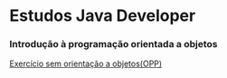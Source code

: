 # Estudos Java Developer

### Introdução à programação orientada a objetos

[Exercício sem orientação a objetos(OPP)](https://github.com/DanilloSantosTi/Estudos_Java_Developer/tree/feature/problem_not_oop)
